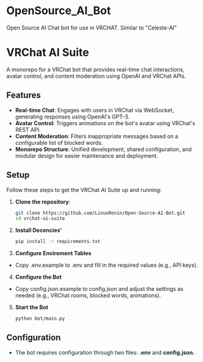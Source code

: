 # OpenSource_AI_Bot
Open Source AI Chat bot for use in VRCHAT. Similar to "Celeste-AI"

# VRChat AI Suite

A monorepo for a VRChat bot that provides real-time chat interactions, avatar control, and content moderation using OpenAI and VRChat APIs.

## Features

- **Real-time Chat**: Engages with users in VRChat via WebSocket, generating responses using OpenAI's GPT-3.
- **Avatar Control**: Triggers animations on the bot's avatar using VRChat's REST API.
- **Content Moderation**: Filters inappropriate messages based on a configurable list of blocked words.
- **Monorepo Structure**: Unified development, shared configuration, and modular design for easier maintenance and deployment.


## Setup

Follow these steps to get the VRChat AI Suite up and running:

1. **Clone the repository**:
   ```bash
   git clone https://github.com/LinuxRonin/Open-Source-AI-Bot.git
   cd vrchat-ai-suite
2. **Install Decencies'**
   ```bash
   pip install -r requirements.txt
3. **Configure Enviroment Tables**
- Copy .env.example to .env and fill in the required values (e.g., API keys).
4. **Configure the Bot**
- Copy config.json.example to config.json and adjust the settings as needed (e.g., VRChat rooms, blocked words, animations).
5. **Start the Bot**
   ```bash
   python bot/main.py

## Configuration
- The bot requires configuration through two files: **.env** and **config.json.**
